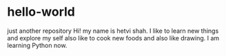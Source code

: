 # hello-world
just another repository
Hi! my name is hetvi shah.
I like to learn new things and explore my self also like to cook new foods and
also like drawing.
I am learning Python now.
